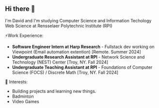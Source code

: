 ## Hi there 👋

<!--
**wangd14/wangd14** is a ✨ _special_ ✨ repository because its `README.md` (this file) appears on your GitHub profile.

Here are some ideas to get you started:

- 🔭 I’m currently working on ...
- 🌱 I’m currently learning ...
- 👯 I’m looking to collaborate on ...
- 🤔 I’m looking for help with ...
- 💬 Ask me about ...
- 📫 How to reach me: ...
- 😄 Pronouns: ...
- ⚡ Fun fact: ...
-->
I'm David and I'm studying Computer Science and Information Techology Web Science at Rensselaer Polytechnic Institute (RPI)

⚡Work Experience:

<!--- **Incoming Software Engineer Intern at 84.51°** [Chicago. IL. Spring 2025] -->
- **Software Engineer Intern at Harp Research** - Fullstack dev working on Viewpoint (Email automation extention) [Remote. Summer 2024]
- **Undergraduate Research Assistant at RPI** - Network Science and Technology (NEST) Center [Troy, NY. Fall 2024]
- **Undergraduate Teaching Assistant at RPI** - Foundations of Computer Science (FOCS) / Discrete Math [Troy, NY. Fall 2024]

🌱 Interests:

- Building projects and learning new things.
- Badminton
- Video Games

